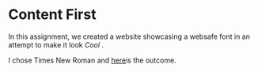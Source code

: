 # Content First
In this assignment, we created a website showcasing a websafe font in an attempt to make it look <i> Cool </i>. 


I chose Times New Roman and [here](http://htmlpreview.github.io/?https://github.com/jennlikespie123/font/blob/master/TIMESNEWROMANBABY.html)is the outcome.
